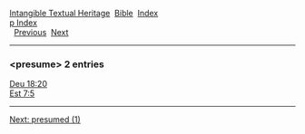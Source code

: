 [Intangible Textual Heritage](../../index)  [Bible](../index) 
[Index](index)   
[p Index](_p_)  
  [Previous](c08806)  [Next](c08808) 

------------------------------------------------------------------------

### &lt;presume&gt; 2 entries

[Deu 18:20](../kjv/deu018.htm#020)  
[Est 7:5](../kjv/est007.htm#005)  

------------------------------------------------------------------------

[Next: presumed (1)](c08808)
